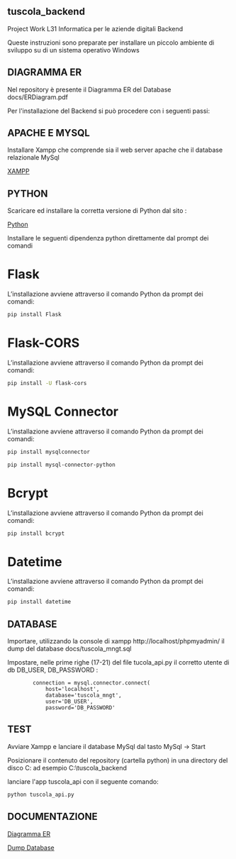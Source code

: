 ## tuscola_backend
Project Work L31 Informatica per le aziende digitali Backend

Queste instruzioni sono preparate per installare un piccolo ambiente di sviluppo su di un sistema operativo Windows

## DIAGRAMMA ER 

Nel repository è presente il Diagramma ER del Database docs/ERDiagram.pdf

Per l'installazione del Backend si può procedere con i seguenti passi:

## APACHE E MYSQL

Installare Xampp che comprende sia il web server apache che il database relazionale MySql

[XAMPP](https://www.apachefriends.org/it/download.html)

## PYTHON

Scaricare ed installare la corretta versione di Python dal sito :

[Python](https://www.python.org/downloads/)

Installare le seguenti dipendenza python direttamente dal prompt dei comandi

# Flask
L’installazione avviene attraverso il comando Python da prompt dei comandi:

```bash
pip install Flask
```

# Flask-CORS
L’installazione avviene attraverso il comando Python da prompt dei comandi:

```bash
pip install -U flask-cors
```

# MySQL Connector
L’installazione avviene attraverso il comando Python da prompt dei comandi:

```bash
pip install mysqlconnector

pip install mysql-connector-python
```

# Bcrypt
L’installazione avviene attraverso il comando Python da prompt dei comandi:

```bash
pip install bcrypt
```

# Datetime
L’installazione avviene attraverso il comando Python da prompt dei comandi:

```bash
pip install datetime
```

## DATABASE

Importare, utilizzando la console di xampp http://localhost/phpmyadmin/ il dump del database docs/tuscola_mngt.sql

Impostare, nelle prime righe (17-21) del file tucola_api.py il corretto utente di db DB_USER, DB_PASSWORD :

```
        connection = mysql.connector.connect(
            host='localhost',
            database='tuscola_mngt',
            user='DB_USER',
            password='DB_PASSWORD'
```

## TEST

Avviare Xampp e lanciare il database MySql dal tasto MySql -> Start

Posizionare il contenuto del repository (cartella python) in una directory del disco C: ad esempio C:\tuscola_backend

lanciare l'app tuscola_api con il seguente comando:

```bash
python tuscola_api.py
```

## DOCUMENTAZIONE

[Diagramma ER](https://github.com/Paoletto73/tuscola_backend/blob/main/docs/ERDiagram.pdf)

[Dump Database](https://github.com/Paoletto73/tuscola_backend/blob/main/docs/tuscola_mngt.sql)


